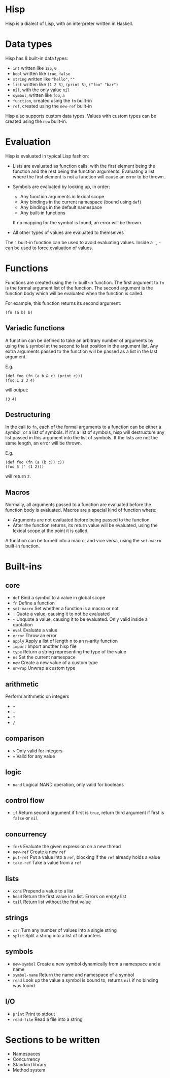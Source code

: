 # Hisp

Hisp is a dialect of Lisp, with an interpreter written in Haskell.

# Data types
Hisp has 8 built-in data types:

- `int` written like `125`, `0`
- `bool` written like `true`, `false`
- `string` written like `"hello"`, `""`
- `list` written like `(1 2 3)`, `(print 5)`, `("foo" "bar")`
- `nil`, with the only value `nil`
- `symbol`, written like `foo`, `a`
- `function`, created using the `fn` built-in
- `ref`, created using the `new-ref` built-in

Hisp also supports custom data types. Values with custom types can be created using the `new` built-in.

# Evaluation
Hisp is evaluated in typical Lisp fashion:
- Lists are evaluated as function calls, with the first element being the function and the rest being the function arguments.
Evaluating a list where the first element is not a function will cause an error to be thrown.
- Symbols are evaluated by looking up, in order:
    - Any function arguments in lexical scope
    - Any bindings in the current namespace (bound using `def`)
    - Any bindings in the default namespace
    - Any built-in functions

    If no mapping for the symbol is found, an error will be thrown.
- All other types of values are evaluated to themselves

The `'` built-in function can be used to avoid evaluating values. Inside a `'`, `~` can be used to force evaluation of values.

# Functions

Functions are created using the `fn` built-in function. The first argument to `fn` is the formal argument list of the function.
The second argument is the function body which will be evaluated when the function is called.

For example, this function returns its second argument: 
```
(fn (a b) b)
```

## Variadic functions

A function can be defined to take an arbitrary number of arguments by using the `&` symbol at the second to last position in the argument list.
Any extra arguments passed to the function will be passed as a list in the last argument.

E.g. 

```
(def foo (fn (a b & c) (print c)))
(foo 1 2 3 4)
```

will output:
```
(3 4)
```

## Destructuring

In the call to `fn`, each of the formal arguments to a function can be either a symbol, or a list of symbols. If it's a list of symbols, hisp will destructure any list passed in this argument into the list of symbols. If the lists are not the same length, an error will be thrown.

E.g.
```
(def foo (fn (a (b c)) c))
(foo 5 (' (1 2)))
```

will return `2`.

## Macros

Normally, all arguments passed to a function are evaluated before the function body is evaluated.
Macros are a special kind of function where:
- Arguments are not evaluated before being passed to the function.
- After the function returns, its return value will be evaluated, using the lexical scope at the point it is called.

A function can be turned into a macro, and vice versa, using the `set-macro` built-in function.

# Built-ins

## core
- `def` Bind a symbol to a value in global scope
- `fn` Define a function
- `set-macro` Set whether a function is a macro or not
- `'` Quote a value, causing it to not be evaluated
- `~` Unquote a value, causing it to be evaluated. Only valid inside a quotation
- `eval` Evaluate a value
- `error` Throw an error
- `apply` Apply a list of length n to an n-arity function
- `import` Import another hisp file 
- `type` Return a string representing the type of the value
- `ns` Set the current namespace
- `new` Create a new value of a custom type
- `unwrap` Unwrap a custom type

## arithmetic
Perform arithmetic on integers

- `+`
- `-`
- `*`
- `/`

## comparison
- `>` Only valid for integers
- `=` Valid for any value

## logic
- `nand` Logical NAND operation, only valid for booleans

## control flow
- `if` Return second argument if first is `true`, return third argument if first is `false` or `nil`

## concurrency
- `fork` Evaluate the given expression on a new thread
- `new-ref` Create a new `ref`
- `put-ref` Put a value into a `ref`, blocking if the `ref` already holds a value
- `take-ref` Take a value from a `ref`

## lists
- `cons` Prepend a value to a list
- `head` Return the first value in a list. Errors on empty list
- `tail` Return list without the first value

## strings
- `str` Turn any number of values into a single string
- `split` Split a string into a list of characters

## symbols
- `new-symbol` Create a new symbol dynamically from a namespace and a name
- `symbol-name` Return the name and namespace of a symbol
- `read` Look up the value a symbol is bound to, returns `nil` if no binding was found

## I/O
- `print` Print to stdout
- `read-file` Read a file into a string

# Sections to be written
- Namespaces
- Concurrency
- Standard library
- Method system